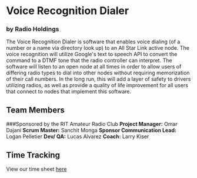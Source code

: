 # Voice Recognition Dialer
### by Radio Holdings


The Voice Recognition Dialer is software that enables voice dialing (of a number or a name via directory look up) to an All Star Link active node. The voice recognition will utilize Google's text to speech API to convert the command to a DTMF tone that the radio controller can interpret. The software will listen to an open node at all times in order to allow users of differing radio types to dial into other nodes without requiring memorization of their call numbers. In the long run, this will add a layer of safety to drivers utilizing radios, as well as provide a quality of life improvement for all users that connect to nodes that implement this software. 


## Team Members
###Sponsored by the RIT Amateur Radio Club
**Project Manager:** Omar Dajani
**Scrum Master:** Sanchit Monga
**Sponsor Communication Lead:** Logan Pelletier
**Dev/ QA:** Lucas Alvarez
**Coach:** Larry Kiser

## Time Tracking
View our time sheet [here](https://docs.google.com/spreadsheets/d/1Lnqk32d_9xXP44gIEWcwzGW2nCSgJFBdRosEsH-NEek/edit?usp=sharing)

